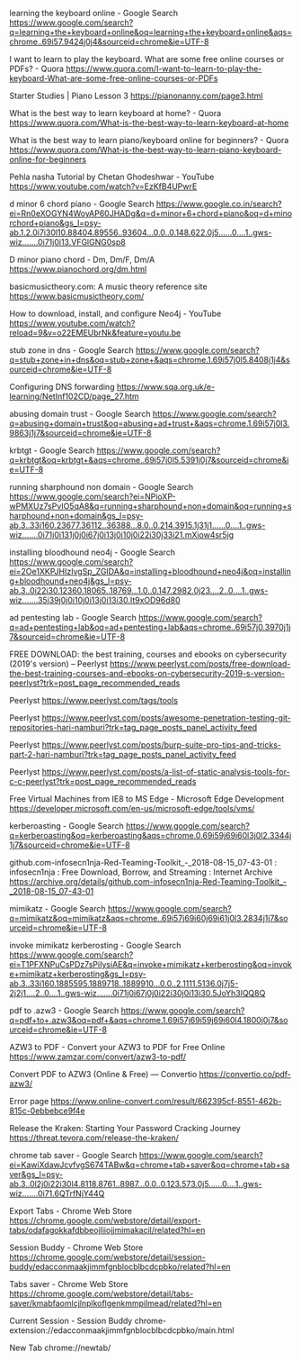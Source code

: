 learning the keyboard online - Google Search
https://www.google.com/search?q=learning+the+keyboard+online&oq=learning+the+keyboard+online&aqs=chrome..69i57.9424j0j4&sourceid=chrome&ie=UTF-8

I want to learn to play the keyboard. What are some free online courses or PDFs? - Quora
https://www.quora.com/I-want-to-learn-to-play-the-keyboard-What-are-some-free-online-courses-or-PDFs

Starter Studies | Piano Lesson 3
https://pianonanny.com/page3.html

What is the best way to learn keyboard at home? - Quora
https://www.quora.com/What-is-the-best-way-to-learn-keyboard-at-home

What is the best way to learn piano/keyboard online for beginners? - Quora
https://www.quora.com/What-is-the-best-way-to-learn-piano-keyboard-online-for-beginners

Pehla nasha Tutorial by Chetan Ghodeshwar - YouTube
https://www.youtube.com/watch?v=EzKfB4UPwrE

d minor 6 chord piano - Google Search
https://www.google.co.in/search?ei=Rn0eXOGYN4WoyAP60JHADg&q=d+minor+6+chord+piano&oq=d+minorchord+piano&gs_l=psy-ab.1.2.0i7i30l10.88404.89556..93604...0.0..0.148.622.0j5......0....1..gws-wiz.......0i71j0i13.VFGlGNG0sp8

D minor piano chord - Dm, Dm/F, Dm/A
https://www.pianochord.org/dm.html

basicmusictheory.com: A music theory reference site
https://www.basicmusictheory.com/

How to download, install, and configure Neo4j - YouTube
https://www.youtube.com/watch?reload=9&v=o22EMEUbrNk&feature=youtu.be

stub zone in dns - Google Search
https://www.google.com/search?q=stub+zone+in+dns&oq=stub+zone+&aqs=chrome.1.69i57j0l5.8408j1j4&sourceid=chrome&ie=UTF-8

Configuring DNS forwarding
https://www.sqa.org.uk/e-learning/NetInf102CD/page_27.htm

abusing domain trust - Google Search
https://www.google.com/search?q=abusing+domain+trust&oq=abusing+ad+trust+&aqs=chrome.1.69i57j0l3.9863j1j7&sourceid=chrome&ie=UTF-8

krbtgt - Google Search
https://www.google.com/search?q=krbtgt&oq=krbtgt+&aqs=chrome..69i57j0l5.5391j0j7&sourceid=chrome&ie=UTF-8

running sharphound non domain - Google Search
https://www.google.com/search?ei=NPioXP-wPMXUz7sPvIO5qA8&q=running+sharphound+non+domain&oq=running+sharphound+non+domain&gs_l=psy-ab.3..33i160.23677.36112..36388...8.0..0.214.3915.1j31j1......0....1..gws-wiz.......0i71j0i131j0j0i67j0i13j0i10j0i22i30j33i21.mXiow4sr5jg

installing bloodhound neo4j - Google Search
https://www.google.com/search?ei=2Oe1XKPJHIzIvgSp_ZGIDA&q=installing+bloodhound+neo4j&oq=installing+bloodhound+neo4j&gs_l=psy-ab.3..0i22i30.12360.18065..18769...1.0..0.147.2982.0j23....2..0....1..gws-wiz.......35i39j0j0i10j0i13j0i13i30.It9xOD96d80

ad pentesting lab - Google Search
https://www.google.com/search?q=ad+pentesting+lab&oq=ad+pentesting+lab&aqs=chrome..69i57j0.3970j1j7&sourceid=chrome&ie=UTF-8

FREE DOWNLOAD: the best training, courses and ebooks on cybersecurity (2019's version) – Peerlyst
https://www.peerlyst.com/posts/free-download-the-best-training-courses-and-ebooks-on-cybersecurity-2019-s-version-peerlyst?trk=post_page_recommended_reads

Peerlyst
https://www.peerlyst.com/tags/tools

Peerlyst
https://www.peerlyst.com/posts/awesome-penetration-testing-git-repositories-hari-namburi?trk=tag_page_posts_panel_activity_feed

Peerlyst
https://www.peerlyst.com/posts/burp-suite-pro-tips-and-tricks-part-2-hari-namburi?trk=tag_page_posts_panel_activity_feed

Peerlyst
https://www.peerlyst.com/posts/a-list-of-static-analysis-tools-for-c-c-peerlyst?trk=post_page_recommended_reads

Free Virtual Machines from IE8 to MS Edge - Microsoft Edge Development
https://developer.microsoft.com/en-us/microsoft-edge/tools/vms/

kerberoasting - Google Search
https://www.google.com/search?q=kerberoasting&oq=kerberoasting&aqs=chrome.0.69i59j69i60l3j0l2.3344j1j7&sourceid=chrome&ie=UTF-8

github.com-infosecn1nja-Red-Teaming-Toolkit_-_2018-08-15_07-43-01 : infosecn1nja : Free Download, Borrow, and Streaming : Internet Archive
https://archive.org/details/github.com-infosecn1nja-Red-Teaming-Toolkit_-_2018-08-15_07-43-01

mimikatz - Google Search
https://www.google.com/search?q=mimikatz&oq=mimikatz&aqs=chrome..69i57j69i60j69i61j0l3.2834j1j7&sourceid=chrome&ie=UTF-8

invoke mimikatz kerberosting - Google Search
https://www.google.com/search?ei=T1PFXNPuCsPDz7sPiIysiAE&q=invoke+mimikatz+kerberosting&oq=invoke+mimikatz+kerberosting&gs_l=psy-ab.3..33i160.1885595.1889718..1889910...0.0..2.1111.5136.0j7j5-2j2j1....2..0....1..gws-wiz.......0i71j0i67j0j0i22i30j0i13i30.5JoYh3lQQ8Q

pdf to .azw3 - Google Search
https://www.google.com/search?q=pdf+to+.azw3&oq=pdf+&aqs=chrome.1.69i57j69i59j69i60l4.1800j0j7&sourceid=chrome&ie=UTF-8

AZW3 to PDF - Convert your AZW3 to PDF for Free Online
https://www.zamzar.com/convert/azw3-to-pdf/

Convert PDF to AZW3 (Online & Free) — Convertio
https://convertio.co/pdf-azw3/

Error page
https://www.online-convert.com/result/662395cf-8551-462b-815c-0ebbebce9f4e

Release the Kraken: Starting Your Password Cracking Journey
https://threat.tevora.com/release-the-kraken/

chrome tab saver - Google Search
https://www.google.com/search?ei=KawiXdawJcvfvgS674TABw&q=chrome+tab+saver&oq=chrome+tab+saver&gs_l=psy-ab.3..0l2j0i22i30l4.8118.8761..8987...0.0..0.123.573.0j5......0....1..gws-wiz.......0i71.6QTrfNjY44Q

Export Tabs - Chrome Web Store
https://chrome.google.com/webstore/detail/export-tabs/odafagokkafdbbeojliiojjmimakacil/related?hl=en

Session Buddy - Chrome Web Store
https://chrome.google.com/webstore/detail/session-buddy/edacconmaakjimmfgnblocblbcdcpbko/related?hl=en

Tabs saver - Chrome Web Store
https://chrome.google.com/webstore/detail/tabs-saver/kmabfaomlcjlnplkoflgenkmmpilmead/related?hl=en

Current Session - Session Buddy
chrome-extension://edacconmaakjimmfgnblocblbcdcpbko/main.html

New Tab
chrome://newtab/

